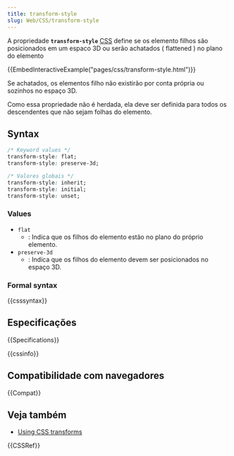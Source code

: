 ```yaml
---
title: transform-style
slug: Web/CSS/transform-style
---
```


A propriedade **`transform-style`** [CSS](/pt-BR/docs/Web/CSS) define se os elemento filhos são posicionados em um espaco 3D ou serão achatados ( flattened ) no plano do elemento

{{EmbedInteractiveExample("pages/css/transform-style.html")}}

Se achatados, os elementos filho não existirão por conta própria ou sozinhos no espaço 3D.

Como essa propriedade não é herdada, ela deve ser definida para todos os descendentes que não sejam folhas do elemento.

## Syntax

```css
/* Keyword values */
transform-style: flat;
transform-style: preserve-3d;

/* Valores globais */
transform-style: inherit;
transform-style: initial;
transform-style: unset;
```

### Values

- `flat`
  - : Indica que os filhos do elemento estão no plano do próprio elemento.
- `preserve-3d`
  - : Indica que os filhos do elemento devem ser posicionados no espaço 3D.

### Formal syntax

{{csssyntax}}

## Especificações

{{Specifications}}

{{cssinfo}}

## Compatibilidade com navegadores

{{Compat}}

## Veja também

- [Using CSS transforms](/pt-BR/docs/CSS/Using_CSS_transforms)

{{CSSRef}}
